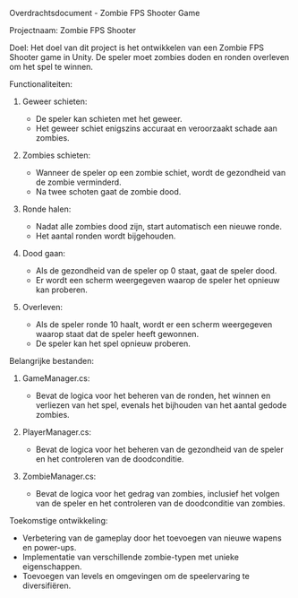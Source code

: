 Overdrachtsdocument - Zombie FPS Shooter Game

Projectnaam: Zombie FPS Shooter

Doel:
Het doel van dit project is het ontwikkelen van een Zombie FPS Shooter game in Unity. De speler moet zombies doden en ronden overleven om het spel te winnen.

Functionaliteiten:
1. Geweer schieten:
   - De speler kan schieten met het geweer.
   - Het geweer schiet enigszins accuraat en veroorzaakt schade aan zombies.

2. Zombies schieten:
   - Wanneer de speler op een zombie schiet, wordt de gezondheid van de zombie verminderd.
   - Na twee schoten gaat de zombie dood.

3. Ronde halen:
   - Nadat alle zombies dood zijn, start automatisch een nieuwe ronde.
   - Het aantal ronden wordt bijgehouden.

4. Dood gaan:
   - Als de gezondheid van de speler op 0 staat, gaat de speler dood.
   - Er wordt een scherm weergegeven waarop de speler het opnieuw kan proberen.

5. Overleven:
   - Als de speler ronde 10 haalt, wordt er een scherm weergegeven waarop staat dat de speler heeft gewonnen.
   - De speler kan het spel opnieuw proberen.

Belangrijke bestanden:
1. GameManager.cs:
   - Bevat de logica voor het beheren van de ronden, het winnen en verliezen van het spel, evenals het bijhouden van het aantal gedode zombies.

2. PlayerManager.cs:
   - Bevat de logica voor het beheren van de gezondheid van de speler en het controleren van de doodconditie.

3. ZombieManager.cs:
   - Bevat de logica voor het gedrag van zombies, inclusief het volgen van de speler en het controleren van de doodconditie van zombies.

Toekomstige ontwikkeling:
- Verbetering van de gameplay door het toevoegen van nieuwe wapens en power-ups.
- Implementatie van verschillende zombie-typen met unieke eigenschappen.
- Toevoegen van levels en omgevingen om de speelervaring te diversifiëren.

